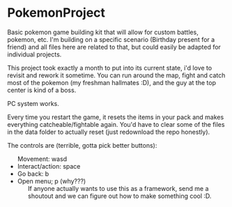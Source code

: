 # PokemonProject
Basic pokemon game building kit that will allow for custom battles, pokemon, etc.  I'm building on a specific scenario (Birthday present for a friend) and all files here are related to that, but could easily be adapted for individual projects.

This project took exactly a month to put into its current state, i'd love to revisit and rework it sometime.
You can run around the map, fight and catch most of the pokemon (my freshman hallmates :D), and the guy at the top center is kind of a boss. 

PC system works.

Every time you restart the game, it resets the items in your pack and makes everything catcheable/fightable again.  You'd have to clear some of the files in the data folder to actually reset (just redownload the repo honestly).

The controls are (terrible, gotta pick better buttons): 
<ul>
Movement: wasd
<li>Interact/action: space
<li>Go back: b
<li>Open menu; p (why???)
<ul>
If anyone actually wants to use this as a framework, send me a shoutout and we can figure out how to make something cool :D.
